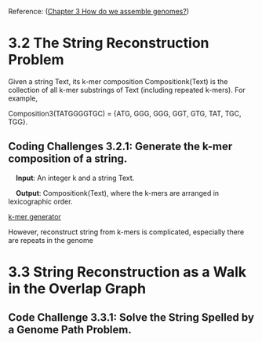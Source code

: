 Reference: ([Chapter 3 How do we assemble genomes?](https://www.bioinformaticsalgorithms.org/bioinformatics-chapter-3))

# 3.2 The String Reconstruction Problem

Given a string Text, its k-mer composition Compositionk(Text) is the collection of all k-mer substrings of Text (including repeated k-mers). For example,

Composition3(TATGGGGTGC) = {ATG, GGG, GGG, GGT, GTG, TAT, TGC, TGG}.

## Coding Challenges 3.2.1: Generate the k-mer composition of a string.

&nbsp;&nbsp;&nbsp;&nbsp;__Input__: An integer k and a string Text.

&nbsp;&nbsp;&nbsp;&nbsp;__Output__: Compositionk(Text), where the k-mers are arranged in lexicographic order.

[k-mer generator](k-mer_generator.py)

However, reconstruct string from k-mers is complicated, especially there are repeats in the genome

# 3.3 String Reconstruction as a Walk in the Overlap Graph

## Code Challenge 3.3.1: Solve the String Spelled by a Genome Path Problem.


